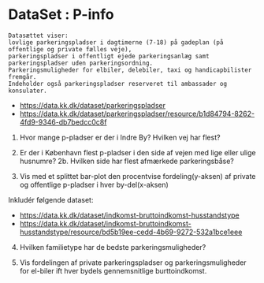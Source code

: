 # DataSet : P-info

```
Datasættet viser:  
lovlige parkeringspladser i dagtimerne (7-18) på gadeplan (på offentlige og private fælles veje),  
parkeringspladser i offentligt ejede parkeringsanlæg samt parkeringspladser uden parkeringsordning.  
Parkeringsmuligheder for elbiler, delebiler, taxi og handicapbilister fremgår.  
Indeholder også parkeringspladser reserveret til ambassader og konsulater.
```

* https://data.kk.dk/dataset/parkeringspladser
* https://data.kk.dk/dataset/parkeringspladser/resource/b1d84794-8262-4fd9-9346-db7bedcc0c8f

1. Hvor mange p-pladser er der i Indre By? Hvilken vej har flest?

2. Er der i København flest p-pladser i den side af vejen med lige eller ulige husnumre?
 2b. Hvilken side har flest afmærkede parkeringsbåse?

3. Vis med et splittet bar-plot den procentvise fordeling(y-aksen) af private og offentlige p-pladser i hver by-del(x-aksen)

Inkludér følgende dataset:  

* https://data.kk.dk/dataset/indkomst-bruttoindkomst-husstandstype
* https://data.kk.dk/dataset/indkomst-bruttoindkomst-husstandstype/resource/bd5b19ee-cedd-4b69-9272-532a1bce1eee

4. Hvilken familietype har de bedste parkeringsmuligheder?

5. Vis fordelingen af private parkeringspladser og parkeringsmuligheder for el-biler ift hver bydels gennemsnitlige burttoindkomst.

